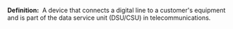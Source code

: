 **Definition:** 
 A device that connects a digital line to a customer's equipment and is part of the data service unit (DSU/CSU) in telecommunications.